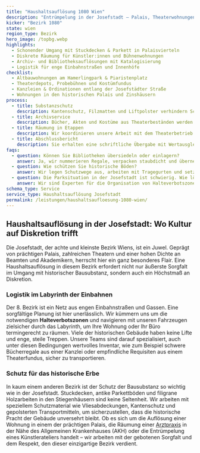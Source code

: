 ```yaml
---
title: "Haushaltsauflösung 1080 Wien"
description: "Entrümpelung in der Josefstadt – Palais, Theaterwohnungen und Townhouses zwischen Rathaus und Gürtel."
kicker: "Bezirk 1080"
state: wien
region_type: Bezirk
hero_image: /topbg.webp
highlights:
  - Schonender Umgang mit Stuckdecken & Parkett in Palaisvierteln
  - Diskrete Räumung für Künstler:innen und Bühnenwohnungen
  - Archiv- und Bibliotheksauflösungen mit Katalogisierung
  - Logistik für enge Einbahnstraßen und Innenhöfe
checklist:
  - Altbauwohnungen am Hamerlingpark & Piaristenplatz
  - Theaterdepots, Probebühnen und Kostümfundus
  - Kanzleien & Ordinationen entlang der Josefstädter Straße
  - Wohnungen in den historischen Palais und Zinshäusern
process:
  - title: Substanzschutz
    description: Kantenschutz, Filzmatten und Liftpolster verhindern Schäden in den denkmalgeschützten Häusern der Josefstadt.
  - title: Archivservice
    description: Bücher, Akten und Kostüme aus Theaterbeständen werden inventarisiert, gespendet oder fachgerecht entsorgt.
  - title: Räumung in Etappen
    description: Wir koordinieren unsere Arbeit mit dem Theaterbetrieb oder den Ordinationszeiten, um den laufenden Betrieb nicht zu stören.
  - title: Abschlussbericht
    description: Sie erhalten eine schriftliche Übergabe mit Wertausgleich, Entsorgungsbelegen und einer Fotodokumentation.
faqs:
  - question: Können Sie Bibliotheken übersiedeln oder einlagern?
    answer: Ja, wir nummerieren Regale, verpacken staubdicht und übernehmen die Einlagerung oder die geordnete Weitergabe an Institutionen.
  - question: Wie schützen Sie historische Böden?
    answer: Wir legen Schutzwege aus, arbeiten mit Tragegurten und setzen keine rollenden Container ohne spezielle Unterlagen ein, um Kratzer zu vermeiden.
  - question: Die Parksituation in der Josefstadt ist schwierig. Wie lösen Sie das?
    answer: Wir sind Experten für die Organisation von Halteverbotszonen in den engen Gassen des 8. Bezirks und nutzen bei Bedarf wendige, kleinere Fahrzeuge.
schema_type: Service
service_type: Haushaltsauflösung Josefstadt
permalink: /leistungen/haushaltsaufloesung-1080-wien/
---
```


## Haushaltsauflösung in der Josefstadt: Wo Kultur auf Diskretion trifft

Die Josefstadt, der achte und kleinste Bezirk Wiens, ist ein Juwel. Geprägt von prächtigen Palais, zahlreichen Theatern und einer hohen Dichte an Beamten und Akademikern, herrscht hier ein ganz besonderes Flair. Eine Haushaltsauflösung in diesem Bezirk erfordert nicht nur äußerste Sorgfalt im Umgang mit historischer Bausubstanz, sondern auch ein Höchstmaß an Diskretion.

### Logistik im Labyrinth der Einbahnen

Der 8. Bezirk ist ein Netz aus engen Einbahnstraßen und Gassen. Eine sorgfältige Planung ist hier unerlässlich. Wir kümmern uns um die notwendigen **Halteverbotszonen** und navigieren mit unseren Fahrzeugen zielsicher durch das Labyrinth, um Ihre Wohnung oder Ihr Büro termingerecht zu räumen. Viele der historischen Gebäude haben keine Lifte und enge, steile Treppen. Unsere Teams sind darauf spezialisiert, auch unter diesen Bedingungen wertvolles Inventar, wie zum Beispiel schwere Bücherregale aus einer Kanzlei oder empfindliche Requisiten aus einem Theaterfundus, sicher zu transportieren.

### Schutz für das historische Erbe

In kaum einem anderen Bezirk ist der Schutz der Bausubstanz so wichtig wie in der Josefstadt. Stuckdecken, antike Parkettböden und filigrane Holzarbeiten in den Stiegenhäusern sind keine Seltenheit. Wir arbeiten mit speziellem Schutzmaterial wie Vliesabdeckungen, Kantenschutz und gepolsterten Transportmitteln, um sicherzustellen, dass die historische Pracht der Gebäude unversehrt bleibt. Ob es sich um die Auflösung einer Wohnung in einem der prächtigen Palais, die Räumung einer [Arztpraxis](/leistungen/firmenaufloesung/) in der Nähe des Allgemeinen Krankenhauses (AKH) oder die Entrümpelung eines Künstlerateliers handelt – wir arbeiten mit der gebotenen Sorgfalt und dem Respekt, den dieser einzigartige Bezirk verdient.
